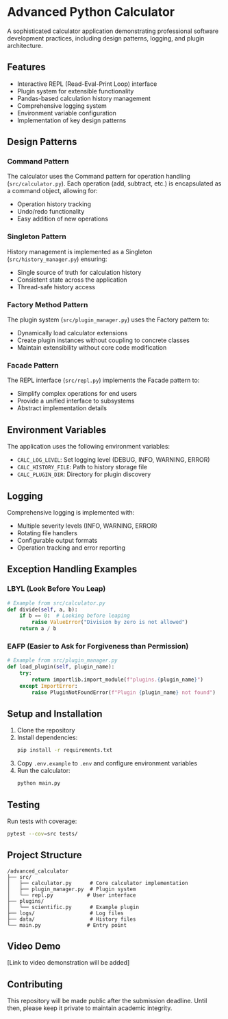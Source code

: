 # Advanced Python Calculator

A sophisticated calculator application demonstrating professional software development practices, including design patterns, logging, and plugin architecture.

## Features

- Interactive REPL (Read-Eval-Print Loop) interface
- Plugin system for extensible functionality
- Pandas-based calculation history management
- Comprehensive logging system
- Environment variable configuration
- Implementation of key design patterns

## Design Patterns

### Command Pattern
The calculator uses the Command pattern for operation handling (`src/calculator.py`). Each operation (add, subtract, etc.) is encapsulated as a command object, allowing for:
- Operation history tracking
- Undo/redo functionality
- Easy addition of new operations

### Singleton Pattern
History management is implemented as a Singleton (`src/history_manager.py`) ensuring:
- Single source of truth for calculation history
- Consistent state across the application
- Thread-safe history access

### Factory Method Pattern
The plugin system (`src/plugin_manager.py`) uses the Factory pattern to:
- Dynamically load calculator extensions
- Create plugin instances without coupling to concrete classes
- Maintain extensibility without core code modification

### Facade Pattern
The REPL interface (`src/repl.py`) implements the Facade pattern to:
- Simplify complex operations for end users
- Provide a unified interface to subsystems
- Abstract implementation details

## Environment Variables

The application uses the following environment variables:
- `CALC_LOG_LEVEL`: Set logging level (DEBUG, INFO, WARNING, ERROR)
- `CALC_HISTORY_FILE`: Path to history storage file
- `CALC_PLUGIN_DIR`: Directory for plugin discovery

## Logging

Comprehensive logging is implemented with:
- Multiple severity levels (INFO, WARNING, ERROR)
- Rotating file handlers
- Configurable output formats
- Operation tracking and error reporting

## Exception Handling Examples

### LBYL (Look Before You Leap)
```python
# Example from src/calculator.py
def divide(self, a, b):
    if b == 0:  # Looking before leaping
        raise ValueError("Division by zero is not allowed")
    return a / b
```

### EAFP (Easier to Ask for Forgiveness than Permission)
```python
# Example from src/plugin_manager.py
def load_plugin(self, plugin_name):
    try:
        return importlib.import_module(f"plugins.{plugin_name}")
    except ImportError:
        raise PluginNotFoundError(f"Plugin {plugin_name} not found")
```

## Setup and Installation

1. Clone the repository
2. Install dependencies:
   ```bash
   pip install -r requirements.txt
   ```
3. Copy `.env.example` to `.env` and configure environment variables
4. Run the calculator:
   ```bash
   python main.py
   ```

## Testing

Run tests with coverage:
```bash
pytest --cov=src tests/
```

## Project Structure
```
/advanced_calculator
├── src/
│   ├── calculator.py      # Core calculator implementation
│   ├── plugin_manager.py  # Plugin system
│   └── repl.py           # User interface
├── plugins/
│   └── scientific.py      # Example plugin
├── logs/                  # Log files
├── data/                  # History files
└── main.py               # Entry point
```

## Video Demo
[Link to video demonstration will be added]

## Contributing
This repository will be made public after the submission deadline. Until then, please keep it private to maintain academic integrity.
